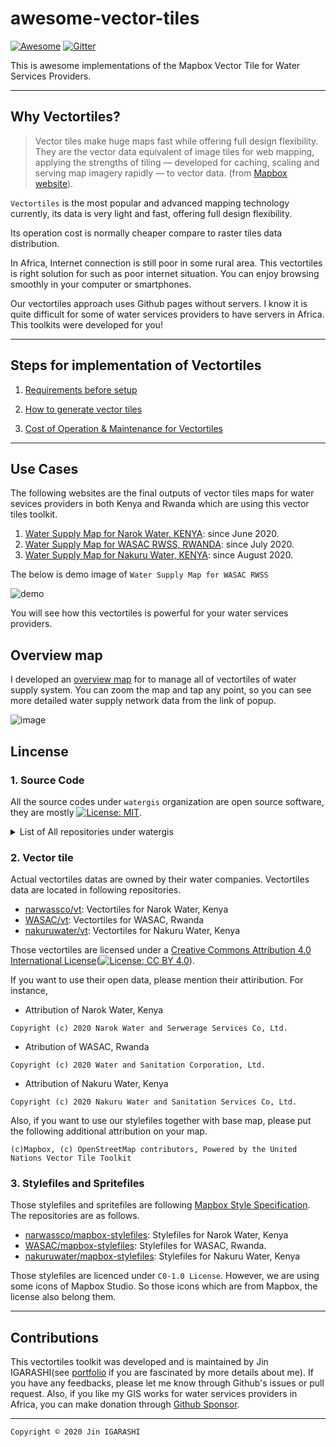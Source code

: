 # awesome-vector-tiles
[![Awesome](https://cdn.rawgit.com/sindresorhus/awesome/d7305f38d29fed78fa85652e3a63e154dd8e8829/media/badge.svg)](https://github.com/sindresorhus/awesome)
[![Gitter](https://badges.gitter.im/narwassco/community.svg)](https://gitter.im/narwassco/community?utm_source=badge&utm_medium=badge&utm_campaign=pr-badge)

This is awesome implementations of the Mapbox Vector Tile for Water Services Providers.

---
## Why Vectortiles?

> Vector tiles make huge maps fast while offering full design flexibility. They are the vector data equivalent of image tiles for web mapping, applying the strengths of tiling — developed for caching, scaling and serving map imagery rapidly — to vector data. (from [Mapbox website](https://docs.mapbox.com/vector-tiles/reference/)).

`Vectortiles` is the most popular and advanced mapping technology currently, its data is very light and fast, offering full design flexibility. 

Its operation cost is normally cheaper compare to raster tiles data distribution.

In Africa, Internet connection is still poor in some rural area. This vectortiles is right solution for such as poor internet situation. You can enjoy browsing smoothly in your computer or smartphones.

Our vectortiles approach uses Github pages without servers. I know it is quite difficult for some of water services providers to have servers in Africa. This toolkits were developed for you!

---
## Steps for implementation of Vectortiles

1. [Requirements before setup](./contents/requirements.md)

2. [How to generate vector tiles](./contents/how-to-generate-vectortiles.md)

3. [Cost of Operation & Maintenance for Vectortiles](./contents/costs.md)

---
## Use Cases

The following websites are the final outputs of vector tiles maps for water sevices providers in both Kenya and Rwanda which are using this vector tiles toolkit.

1. [Water Supply Map for Narok Water, KENYA](https://narok.water-gis.com): since June 2020.
2. [Water Supply Map for WASAC RWSS, RWANDA](https://rural.water-gis.com): since July 2020.
3. [Water Supply Map for Nakuru Water, KENYA](https://nakuru.water-gis.com): since August 2020.

The below is demo image of `Water Supply Map for WASAC RWSS`

![demo](./images/demo_wasac.gif)

You will see how this vectortiles is powerful for your water services providers.

## Overview map
I developed an [overview map](https://watergis.github.io/water-map) for to manage all of vectortiles of water supply system. You can zoom the map and tap any point, so you can see more detailed water supply network data from the link of popup.

![image](https://user-images.githubusercontent.com/2639701/91636570-a8d9ba00-ea3c-11ea-924c-383725a297ca.png)

## Lincense

### 1. Source Code
All the source codes under `watergis` organization are open source software, they are mostly [![License: MIT](https://img.shields.io/badge/License-MIT-yellow.svg)](https://opensource.org/licenses/MIT). 

<details>
<summary>List of All repositories under watergis</summary>

#### a. Software for Mapbox GL JS client
- [watergis/mapbox-gl-legend](https://github.com/watergis/mapbox-gl-legend): Add a simple legend control
- [watergis/mapbox-gl-area-switcher](https://github.com/watergis/mapbox-gl-area-switcher): Add a simple control to switch area easier
- [watergis/mapbox-gl-popup](https://github.com/watergis/mapbox-gl-popup): add a simple popup into Mapbox GL JS.
- [watergis/mapbox-gl-print](https://github.com/watergis/mapbox-gl-print): add a simple print control to export PNG and PDF.
- [watergis/mapbox-gl-pitch-toggle-control](https://github.com/watergis/mapbox-gl-pitch-toggle-control): add a simple 3D button to change between 3D and 2D

#### b. Software for Vectortiles
- [watergis/vt-boilerplate](https://github.com/watergis/vt-boilerplate): a template to create vectortiles from PostGIS and deploy it to Github pages.
- [watergis/postgis2geojson](https://github.com/watergis/postgis2geojson): a module to extract GeoJSON directly from PostGIS.
- [watergis/postgis2mbtiles](https://github.com/watergis/postgis2mbtiles): a module to extract mbtiles directly from PostGIS.
- [watergis/postgis2mbtiles-docker](https://github.com/watergis/postgis2mbtiles-docker): a Docker implementation for `postgis2mbtiles` module.
- [watergis/mbtiles2pbf](https://github.com/watergis/mbtiles2pbf): a module to convert from mbtiles to pbf(mvt) vectortiles.
- [watergis/postgis2vectortiles](https://github.com/watergis/postgis2vectortiles): a module to create pbf vectortiles from PostGIS directly.
- [watergis/sprite-creator](https://github.com/watergis/sprite-creator): a module to create sprite files from SVG icons.

#### c. Software for EPANET
- [watergis/geojson2inp](https://github.com/watergis/geojson2inp): a module create INP file from GeoJSON files.
- [watergis/postgis2inp](https://github.com/watergis/postgis2inp): a module create INP file directly from PostGIS.

These repositories are not currently related to vectortiles, however I would like to develop EPANET functions within vectortiles map in the future.

</details>

### 2. Vector tile
Actual vectortiles datas are owned by their water companies. Vectortiles data are located in following repositories.

- [narwassco/vt](https://github.com/narwassco/vt): Vectortiles for Narok Water, Kenya
- [WASAC/vt](https://github.com/WASAC/vt): Vectortiles for WASAC, Rwanda
- [nakuruwater/vt](https://github.com/nakuruwater/vt): Vectortiles for Nakuru Water, Kenya

Those vectortiles are licensed under a [Creative Commons Attribution 4.0 International
License](http://creativecommons.org/licenses/by/4.0/)([![License: CC BY 4.0](https://img.shields.io/badge/License-CC%20BY%204.0-lightgrey.svg)](https://creativecommons.org/licenses/by/4.0/)).

If you want to use their open data, please mention their attiribution. For instance,

- Attribution of Narok Water, Kenya
```
Copyright (c) 2020 Narok Water and Serwerage Services Co, Ltd.
```
- Atribution of WASAC, Rwanda
```
Copyright (c) 2020 Water and Sanitation Corporation, Ltd.
```
- Attribution of Nakuru Water, Kenya
```
Copyright (c) 2020 Nakuru Water and Sanitation Services Co, Ltd.
```

Also, if you want to use our stylefiles together with base map, please put the following additional attribution on your map.

```
(c)Mapbox, (c) OpenStreetMap contributors, Powered by the United Nations Vector Tile Toolkit
```

### 3. Stylefiles and Spritefiles
Those stylefiles and spritefiles are following [Mapbox Style Specification](https://docs.mapbox.com/mapbox-gl-js/style-spec/). The repositories are as follows.

- [narwassco/mapbox-stylefiles](https://github.com/narwassco/mapbox-stylefiles): Stylefiles for Narok Water, Kenya
- [WASAC/mapbox-stylefiles](https://github.com/WASAC/mapbox-stylefiles): Stylefiles for WASAC, Rwanda.
- [nakuruwater/mapbox-stylefiles](https://github.com/nakuruwater/mapbox-stylefiles): Stylefiles for Nakuru Water, Kenya

Those stylefiles are licenced under `C0-1.0 License`. However, we are using some icons of Mapbox Studio. So those icons which are from Mapbox, the license also belong them.


---
## Contributions

This vectortiles toolkit was developed and is maintained by Jin IGARASHI(see [portfolio](https://water-gis.com) if you are fascinated by more details about me). If you have any feedbacks, please let me know through Github's issues or pull request. Also, if you like my GIS works for water services providers in Africa, you can make donation through [Github Sponsor](https://github.com/sponsors/JinIgarashi).

---
`Copyright © 2020 Jin IGARASHI`
